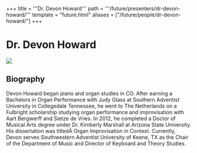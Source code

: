 +++
title = '''Dr. Devon Howard'''
path = '''/future/presenters/dr-devon-howard/'''
template = "future.html"
aliases = ["/future/people/dr-devon-howard/"]
+++

<h1>Dr. Devon Howard</h1>

<img class="speaker-photo" src="https://custom.cvent.com/C3A4539B19F74ABCB6FCE437F6BC0A74/files/event/910aaf2914d44586a56fbd0b3b2c31c0/ee158f8e324644dd83440ebe2b8b54a5.jpg">
<h2>Biography</h2>
<p>Devon Howard began piano and organ studies in CO. After earning a Bachelors in Organ Performance with Judy Glass at Southern Adventist University in Collegedale Tennessee, he went to The Netherlands on a Fulbright scholarship studying organ performance and improvisation with Aart Bergwerff and Sietze de Vries. In 2012, he completed a Doctor of Musical Arts degree under Dr. Kimberly Marshall at Arizona State University. His dissertation was titledÂ Organ Improvisation in Context. Currently, Devon serves Southwestern Adventist University of Keene, TX as the Chair of the Department of Music and Director of Keyboard and Theory Studies.</p>

